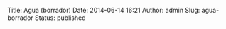 Title: Agua (borrador)
Date: 2014-06-14 16:21
Author: admin
Slug: agua-borrador
Status: published


